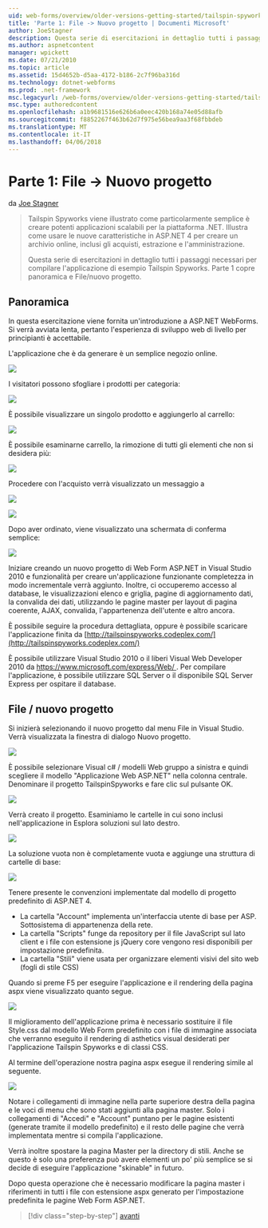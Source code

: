 ```yaml
---
uid: web-forms/overview/older-versions-getting-started/tailspin-spyworks/tailspin-spyworks-part-1
title: 'Parte 1: File -> Nuovo progetto | Documenti Microsoft'
author: JoeStagner
description: Questa serie di esercitazioni in dettaglio tutti i passaggi necessari per compilare l'applicazione di esempio Tailspin Spyworks. Parte 1 copre panoramica e File/nuovo progetto.
ms.author: aspnetcontent
manager: wpickett
ms.date: 07/21/2010
ms.topic: article
ms.assetid: 15d4652b-d5aa-4172-b186-2c7f96ba316d
ms.technology: dotnet-webforms
ms.prod: .net-framework
msc.legacyurl: /web-forms/overview/older-versions-getting-started/tailspin-spyworks/tailspin-spyworks-part-1
msc.type: authoredcontent
ms.openlocfilehash: a1b9681516e626b6a0eec420b168a74e05d88afb
ms.sourcegitcommit: f8852267f463b62d7f975e56bea9aa3f68fbbdeb
ms.translationtype: MT
ms.contentlocale: it-IT
ms.lasthandoff: 04/06/2018
---
```

<a name="part-1-file--new-project"></a>Parte 1: File -> Nuovo progetto
====================
da [Joe Stagner](https://github.com/JoeStagner)

> Tailspin Spyworks viene illustrato come particolarmente semplice è creare potenti applicazioni scalabili per la piattaforma .NET. Illustra come usare le nuove caratteristiche in ASP.NET 4 per creare un archivio online, inclusi gli acquisti, estrazione e l'amministrazione.
> 
> Questa serie di esercitazioni in dettaglio tutti i passaggi necessari per compilare l'applicazione di esempio Tailspin Spyworks. Parte 1 copre panoramica e File/nuovo progetto.


## <a id="_Toc260221666"></a>  Panoramica

In questa esercitazione viene fornita un'introduzione a ASP.NET WebForms. Si verrà avviata lenta, pertanto l'esperienza di sviluppo web di livello per principianti è accettabile.

L'applicazione che è da generare è un semplice negozio online.

![](tailspin-spyworks-part-1/_static/image1.jpg)


I visitatori possono sfogliare i prodotti per categoria:

![](tailspin-spyworks-part-1/_static/image2.jpg)

È possibile visualizzare un singolo prodotto e aggiungerlo al carrello:

![](tailspin-spyworks-part-1/_static/image3.jpg)

È possibile esaminarne carrello, la rimozione di tutti gli elementi che non si desidera più:

![](tailspin-spyworks-part-1/_static/image4.jpg)

Procedere con l'acquisto verrà visualizzato un messaggio a

![](tailspin-spyworks-part-1/_static/image5.jpg)

![](tailspin-spyworks-part-1/_static/image6.jpg)

Dopo aver ordinato, viene visualizzato una schermata di conferma semplice:

![](tailspin-spyworks-part-1/_static/image7.jpg)


Iniziare creando un nuovo progetto di Web Form ASP.NET in Visual Studio 2010 e funzionalità per creare un'applicazione funzionante completezza in modo incrementale verrà aggiunto. Inoltre, ci occuperemo accesso al database, le visualizzazioni elenco e griglia, pagine di aggiornamento dati, la convalida dei dati, utilizzando le pagine master per layout di pagina coerente, AJAX, convalida, l'appartenenza dell'utente e altro ancora.

È possibile seguire la procedura dettagliata, oppure è possibile scaricare l'applicazione finita da [http://tailspinspyworks.codeplex.com/](http://tailspinspyworks.codeplex.com/)

È possibile utilizzare Visual Studio 2010 o il liberi Visual Web Developer 2010 da [ https://www.microsoft.com/express/Web/ ](https://www.microsoft.com/express/Web/). Per compilare l'applicazione, è possibile utilizzare SQL Server o il disponibile SQL Server Express per ospitare il database.

## <a id="_Toc260221667"></a>  File / nuovo progetto

Si inizierà selezionando il nuovo progetto dal menu File in Visual Studio. Verrà visualizzata la finestra di dialogo Nuovo progetto.

![](tailspin-spyworks-part-1/_static/image8.jpg)

È possibile selezionare Visual c# / modelli Web gruppo a sinistra e quindi scegliere il modello "Applicazione Web ASP.NET" nella colonna centrale. Denominare il progetto TailspinSpyworks e fare clic sul pulsante OK.

![](tailspin-spyworks-part-1/_static/image9.jpg)

Verrà creato il progetto. Esaminiamo le cartelle in cui sono inclusi nell'applicazione in Esplora soluzioni sul lato destro.

![](tailspin-spyworks-part-1/_static/image10.jpg)

La soluzione vuota non è completamente vuota e aggiunge una struttura di cartelle di base:

![](tailspin-spyworks-part-1/_static/image1.png)

Tenere presente le convenzioni implementate dal modello di progetto predefinito di ASP.NET 4.

- La cartella "Account" implementa un'interfaccia utente di base per ASP. Sottosistema di appartenenza della rete.
- La cartella "Scripts" funge da repository per il file JavaScript sul lato client e i file con estensione js jQuery core vengono resi disponibili per impostazione predefinita.
- La cartella "Stili" viene usata per organizzare elementi visivi del sito web (fogli di stile CSS)

Quando si preme F5 per eseguire l'applicazione e il rendering della pagina aspx viene visualizzato quanto segue.

![](tailspin-spyworks-part-1/_static/image11.jpg)

Il miglioramento dell'applicazione prima è necessario sostituire il file Style.css dal modello Web Form predefinito con i file di immagine associata che verranno eseguito il rendering di asthetics visual desiderati per l'applicazione Tailspin Spyworks e di classi CSS.

Al termine dell'operazione nostra pagina aspx esegue il rendering simile al seguente.

![](tailspin-spyworks-part-1/_static/image12.jpg)

Notare i collegamenti di immagine nella parte superiore destra della pagina e le voci di menu che sono stati aggiunti alla pagina master. Solo i collegamenti di "Accedi" e "Account" puntano per le pagine esistenti (generate tramite il modello predefinito) e il resto delle pagine che verrà implementata mentre si compila l'applicazione.

Verrà inoltre spostare la pagina Master per la directory di stili. Anche se questo è solo una preferenza può avere elementi un po' più semplice se si decide di eseguire l'applicazione "skinable" in futuro.

Dopo questa operazione che è necessario modificare la pagina master i riferimenti in tutti i file con estensione aspx generato per l'impostazione predefinita le pagine Web Form ASP.NET.

> [!div class="step-by-step"]
> [avanti](tailspin-spyworks-part-2.md)
